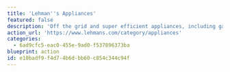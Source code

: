 ```yaml
---
title: 'Lehman''s Appliances'
featured: false
description: 'Off the grid and super efficient appliances, including gas refrigerators, freezers, composting toilets, wood stoves, water heaters and pumps.'
action_url: 'https://www.lehmans.com/category/appliances'
categories:
  - 6ad9cfc5-eac0-455e-9ad0-f537896373ba
blueprint: action
id: e10badf9-f4d7-4b6d-bb60-c854c344c94f
---
```

